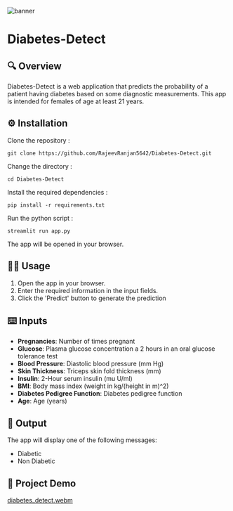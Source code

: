 ![banner](https://github.com/user-attachments/assets/1d91e8e0-45a7-4d9d-9f7b-ac9e19ea6e1b)
# Diabetes-Detect
## 🔍 Overview 
Diabetes-Detect is a web application that predicts the probability of a patient having diabetes based on some diagnostic measurements. This app is intended for females of age at least 21 years.

## ⚙️ Installation 
Clone the repository :

    git clone https://github.com/RajeevRanjan5642/Diabetes-Detect.git

Change the directory :

    cd Diabetes-Detect

Install the required dependencies :

    pip install -r requirements.txt

Run the python script :

    streamlit run app.py
The app will be opened in your browser.

## 👨‍💻 Usage 
1. Open the app in your browser.
2. Enter the required information in the input fields.
3. Click the 'Predict' button to generate the prediction

## ⌨️ Inputs 
- <b>Pregnancies</b>: Number of times pregnant
- <b>Glucose</b>: Plasma glucose concentration a 2 hours in an oral glucose tolerance test
- <b>Blood Pressure</b>: Diastolic blood pressure (mm Hg)
- <b>Skin Thickness</b>: Triceps skin fold thickness (mm)
- <b>Insulin</b>: 2-Hour serum insulin (mu U/ml)
- <b>BMI</b>: Body mass index (weight in kg/(height in m)^2)
- <b>Diabetes Pedigree Function</b>: Diabetes pedigree function
- <b>Age</b>: Age (years)

## 🌟 Output 
The app will display one of the following messages:
- Diabetic
- Non Diabetic
  
## 👀 Project Demo 
[diabetes_detect.webm](https://github.com/user-attachments/assets/b99b46f7-ba3a-4156-9752-c3420190f626)
